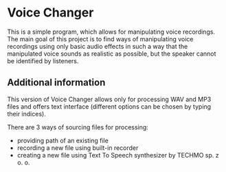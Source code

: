 Voice Changer
=============
This is a simple program, which allows for manipulating voice recordings. The main goal of this project is to find ways of manipulating voice recordings using only basic audio effects in such a way that the manipulated voice sounds as realistic as possible, but the speaker cannot be identified by listeners.

Additional information
----------------------
This version of Voice Changer allows only for processing WAV and MP3 files and offers text interface (different options can be chosen by typing their indices). 

There are 3 ways of sourcing files for processing:
- providing path of an existing file
- recording a new file using built-in recorder
- creating a new file using Text To Speech synthesizer by TECHMO sp. z o. o.
